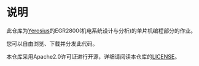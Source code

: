 # 说明

此仓库为[Yerosius](https://github.com/Yerosius)的EGR2800(机电系统设计与分析)的单片机编程部分的作业。

您可以自由浏览、下载并分发此代码。

本仓库采用Apache2.0许可证进行开源，详细请阅读本仓库的[LICENSE](./LICENSE)。
